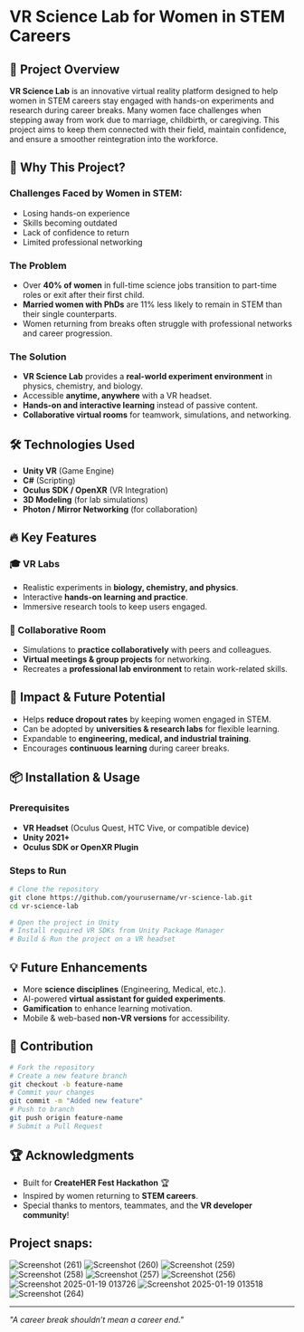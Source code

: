 # VR Science Lab for Women in STEM Careers

## 🚀 Project Overview
**VR Science Lab** is an innovative virtual reality platform designed to help women in STEM careers stay engaged with hands-on experiments and research during career breaks. Many women face challenges when stepping away from work due to marriage, childbirth, or caregiving. This project aims to keep them connected with their field, maintain confidence, and ensure a smoother reintegration into the workforce.

## 🎯 Why This Project?
### Challenges Faced by Women in STEM:
- Losing hands-on experience
- Skills becoming outdated
- Lack of confidence to return
- Limited professional networking

### The Problem
- Over **40% of women** in full-time science jobs transition to part-time roles or exit after their first child.
- **Married women with PhDs** are 11% less likely to remain in STEM than their single counterparts.
- Women returning from breaks often struggle with professional networks and career progression.

### The Solution
- **VR Science Lab** provides a **real-world experiment environment** in physics, chemistry, and biology.
- Accessible **anytime, anywhere** with a VR headset.
- **Hands-on and interactive learning** instead of passive content.
- **Collaborative virtual rooms** for teamwork, simulations, and networking.

## 🛠️ Technologies Used
- **Unity VR** (Game Engine)
- **C#** (Scripting)
- **Oculus SDK / OpenXR** (VR Integration)
- **3D Modeling** (for lab simulations)
- **Photon / Mirror Networking** (for collaboration)

## 🔥 Key Features
### 🎓 VR Labs
- Realistic experiments in **biology, chemistry, and physics**.
- Interactive **hands-on learning and practice**.
- Immersive research tools to keep users engaged.

### 🤝 Collaborative Room
- Simulations to **practice collaboratively** with peers and colleagues.
- **Virtual meetings & group projects** for networking.
- Recreates a **professional lab environment** to retain work-related skills.

## 🎯 Impact & Future Potential
- Helps **reduce dropout rates** by keeping women engaged in STEM.
- Can be adopted by **universities & research labs** for flexible learning.
- Expandable to **engineering, medical, and industrial training**.
- Encourages **continuous learning** during career breaks.

## 📦 Installation & Usage
### Prerequisites
- **VR Headset** (Oculus Quest, HTC Vive, or compatible device)
- **Unity 2021+**
- **Oculus SDK or OpenXR Plugin**

### Steps to Run
```sh
# Clone the repository
git clone https://github.com/yourusername/vr-science-lab.git
cd vr-science-lab

# Open the project in Unity
# Install required VR SDKs from Unity Package Manager
# Build & Run the project on a VR headset
```

## 💡 Future Enhancements
- More **science disciplines** (Engineering, Medical, etc.).
- AI-powered **virtual assistant for guided experiments**.
- **Gamification** to enhance learning motivation.
- Mobile & web-based **non-VR versions** for accessibility.

## 🤝 Contribution
```sh
# Fork the repository
# Create a new feature branch
git checkout -b feature-name
# Commit your changes
git commit -m "Added new feature"
# Push to branch
git push origin feature-name
# Submit a Pull Request
```

## 🏆 Acknowledgments
- Built for **CreateHER Fest Hackathon** 🏆
- Inspired by women returning to **STEM careers**.
- Special thanks to mentors, teammates, and the **VR developer community**!

## Project snaps:

![Screenshot (261)](https://github.com/user-attachments/assets/a67d7831-ff93-4273-a9f0-a206ce934387)
![Screenshot (260)](https://github.com/user-attachments/assets/af002ba4-ede5-4b14-894c-dba2ff2bb373)
![Screenshot (259)](https://github.com/user-attachments/assets/3bd8312f-7ec8-45c4-a282-2b2167f972b6)
![Screenshot (258)](https://github.com/user-attachments/assets/ba06e0e5-4e7f-4270-8bce-5742cf2cbb70)
![Screenshot (257)](https://github.com/user-attachments/assets/2bfc09f8-69f4-43ee-a314-28155802ba3c)
![Screenshot (256)](https://github.com/user-attachments/assets/bc2a6eb5-96ff-4a47-9c04-a168b0591a8c)
![Screenshot 2025-01-19 013726](https://github.com/user-attachments/assets/0452f58d-8221-4d5b-a807-056d9d8866ad)
![Screenshot 2025-01-19 013518](https://github.com/user-attachments/assets/aa250313-8f92-4ed0-8cb3-c5ec3a665c1c)
![Screenshot (264)](https://github.com/user-attachments/assets/1c8a7e42-3cc3-4ad6-9132-5eadf37d8a53)


---
_"A career break shouldn’t mean a career end."_

